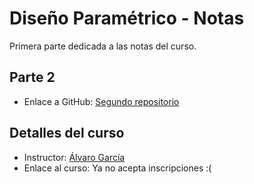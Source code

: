 # Diseño Paramétrico - Notas

Primera parte dedicada a las notas del curso.

## Parte 2

* Enlace a GitHub: [Segundo repositorio]()

## Detalles del curso

* Instructor: [Álvaro García](https://www.udemy.com/user/b5aa14c5-8d33-4f9d-9884-c4f99ce939d1/)
* Enlace al curso: Ya no acepta inscripciones :(